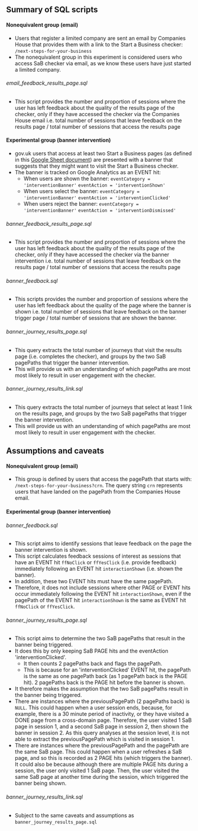 ## Summary of SQL scripts

#### Nonequivalent group (email)

- Users that register a limited company are sent an email by Companies House
  that provides them with a link to the Start a Business checker:
  `/next-steps-for-your-business`
- The nonequivalent group in this experiment is considered users who access SaB
  checker via email, as we know these users have just started a limited company.

###### email_feedback_results_page.sql

- This script provides the number and proportion of sessions where the user has
  left feedback about the quality of the results page of the checker, only if they
  have accessed the checker via the Companies House email i.e. total number of
  sessions that leave feedback on the results page / total number of sessions that
  access the results page

#### Experimental group (banner intervention)

- gov.uk users that access at least two Start a Business pages (as defined in this
 [Google Sheet document][SaBpages]) are presented with a banner that suggests that they might
 want to visit the Start a Business checker.
- The banner is tracked on Google Analytics as an EVENT hit:
  - When users are shown the banner: `eventCategory = 'interventionBanner'`
                                     `eventAction = 'interventionShown'`
  - When users select the banner:    `eventCategory = 'interventionBanner'`
                                     `eventAction = 'interventionClicked'`
  - When users reject the banner:    `eventCategory = 'interventionBanner'`
                                     `eventAction = 'interventionDismissed'`

###### banner_feedback_results_page.sql

- This script provides the number and proportion of sessions where the user has
  left feedback about the quality of the results page of the checker, only if they
  have accessed the checker via the banner intervention i.e. total number of
  sessions that leave feedback on the results page / total number of sessions that
  access the results page

###### banner_feedback.sql

- This scripts provides the number and proportion of sessions where the user has
  left feedback about the quality of the page where the banner is shown i.e. total
  number of sessions that leave feedback on the banner trigger page / total number
  of sessions that are shown the banner.

###### banner_journey_results_page.sql

- This query extracts the total number of journeys that visit the results page (i.e.
  completes the checker), and groups by the two SaB pagePaths that trigger the banner
  intervention.
- This will provide us with an understanding of which pagePaths are most most likely
  to result in user engagement with the checker.

###### banner_journey_results_link.sql

- This query extracts the total number of journeys that select at least 1 link on
  the results page, and groups by the two SaB pagePaths that trigger the banner
  intervention.
- This will provide us with an understanding of which pagePaths are most most likely
  to result in user engagement with the checker.

## Assumptions and caveats

#### Nonequivalent group (email)

- This group is defined by users that access the pagePath that starts with:
`/next-steps-for-your-business?crn`. The query string `crn` represents users
that have landed on the pagePath from the Companies House email.

#### Experimental group (banner intervention)

###### banner_feedback.sql

- This script aims to identify sessions that leave feedback on the page the banner
  intervention is shown.
- This script calculates feedback sessions of interest as sessions that have an
  EVENT hit `ffNoClick` or `ffYesClick` (i.e. provide feedback) immediately following
  an EVENT hit `interactionShown` (i.e. shown the banner).
- In addition, these two EVENT hits must have the same pagePath.
- Therefore, it does not include sessions where other PAGE or EVENT hits occur
  immediately following the EVENT hit `interactionShown`, even if the pagePath of
  the EVENT hit `interactionShown` is the same as EVENT hit `ffNoClick` or `ffYesClick`.

###### banner_journey_results_page.sql

- This script aims to determine the two SaB pagePaths that result in the banner
  being triggered.
- It does this by only keeping SaB PAGE hits and the eventAction 'interventionClicked'.
  - It then counts 2 pagePaths back and flags the pagePath.
  - This is because for an 'interventionClicked' EVENT hit, the pagePath is the
    same as one pagePath back (as 1 pagePath back is the PAGE hit). 2 pagePaths
    back is the PAGE hit before the banner is shown.
- It therefore makes the assumption that the two SaB pagePaths result in the banner
  being triggered.
- There are instances where the previousPagePath (2 pagePaths back) is `NULL`.
  This could happen when a user session ends, because, for example, there is a 30
  minute period of inactivity, or they have visited a DONE page from a cross-domain
  page. Therefore, the user visited 1 SaB page in session 1, and a second SaB page
  in session 2, then shown the banner in session 2. As this query analyses at the
  session level, it is not able to extract the previousPagePath which is visited
  in session 1.
- There are instances where the previousPagePath and the pagePath are the same SaB
  page. This could happen when a user refreshes a SaB page, and so this is recorded
  as 2 PAGE hits (which triggers the banner). It could also be because although
  there are multiple PAGE hits during a session, the user only visited 1 SaB page.
  Then, the user visited the same SaB page at another time during the session,
  which triggered the banner being shown.

###### banner_journey_results_link.sql
- Subject to the same caveats and assumptions as `banner_journey_results_page.sql`

[SaBpages]: https://docs.google.com/spreadsheets/d/1CGogk1bgco1hYSSGsIcS-eZtdmWOhb-a6gIjkdMWFkQ/edit#gid=0
